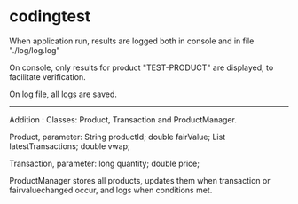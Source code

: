 # codingtest


When application run, results are logged both in console and in file "./log/log.log"

On console, only results for product "TEST-PRODUCT" are displayed, to facilitate verification.

On log file, all logs are saved.

*****************************

Addition :
Classes: Product, Transaction and ProductManager.

Product, parameter:
  String productId;
  double fairValue;
  List<Transaction> latestTransactions;
  double vwap;

Transaction, parameter:
  long quantity;
  double price;
  

ProductManager stores all products, updates them when transaction or fairvaluechanged occur, and logs when conditions met.
